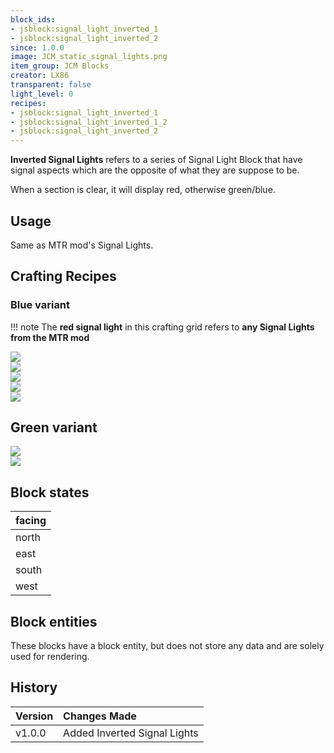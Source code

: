 ```yaml
---
block_ids:
- jsblock:signal_light_inverted_1
- jsblock:signal_light_inverted_2
since: 1.0.0
image: JCM_static_signal_lights.png
item_group: JCM Blocks
creator: LX86
transparent: false
light_level: 0
recipes:
- jsblock:signal_light_inverted_1
- jsblock:signal_light_inverted_1_2
- jsblock:signal_light_inverted_2
---
```


**Inverted Signal Lights** refers to a series of Signal Light Block that have signal aspects which are the opposite of what they are suppose to be.

When a section is clear, it will display red, otherwise green/blue.

## Usage
Same as MTR mod's Signal Lights.

## Crafting Recipes
### Blue variant
!!! note
    The **red signal light** in this crafting grid refers to **any Signal Lights from the MTR mod**

<div class="crafting">
    <div class="crafting-table">
        <!-- row 1 -->
        <div><img src="../crafting/JCM_Item_Signal_light_red_1.png"></div>
        <div><img src="../crafting/Minecraft_Gold_ingot.png"></div>
        <div></div>
        <!-- row 2 -->
        <div></div>
        <div></div>
        <div></div>
        <!-- row 3 -->
        <div></div>
        <div></div>
        <div></div>
    </div>
    <div class="crafting-arrow"></div>
    <div class="crafting-result" data-count="2">
        <img src="../crafting/JCM_Item_Inverted_signal_1.png">
    </div>
</div>

<div class="crafting">
    <div class="crafting-table">
        <!-- row 1 -->
        <div><img src="../crafting/JCM_Item_Inverted_signal_2.png"></div>
        <div></div>
        <div></div>
        <!-- row 2 -->
        <div></div>
        <div></div>
        <div></div>
        <!-- row 3 -->
        <div></div>
        <div></div>
        <div></div>
    </div>
    <div class="crafting-arrow"></div>
    <div class="crafting-result">
        <img src="../crafting/JCM_Item_Inverted_signal_1.png">
    </div>
</div>

## Green variant
<div class="crafting">
    <div class="crafting-table">
        <!-- row 1 -->
        <div><img src="../crafting/JCM_Item_Inverted_signal_1.png"></div>
        <div></div>
        <div></div>
        <!-- row 2 -->
        <div></div>
        <div></div>
        <div></div>
        <!-- row 3 -->
        <div></div>
        <div></div>
        <div></div>
    </div>
    <div class="crafting-arrow"></div>
    <div class="crafting-result">
        <img src="../crafting/JCM_Item_Inverted_signal_2.png">
    </div>
</div>

## Block states
| facing |
|:-------|
| north  |
| east   |
| south  |
| west   |

## Block entities
These blocks have a block entity, but does not store any data and are solely used for rendering.

## History
|Version|Changes Made|
|:------|:-----------|
|v1.0.0|Added Inverted Signal Lights|
